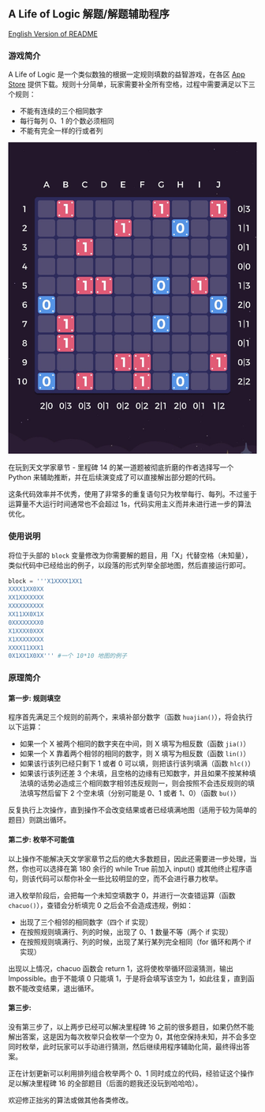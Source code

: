 ## A Life of Logic 解题/解题辅助程序

[English Version of README](README-EN.md)

### 游戏简介

A Life of Logic 是一个类似数独的根据一定规则填数的益智游戏，在各区 [App Store](https://apps.apple.com/cn/app/a-life-of-logic/id1329455663) 提供下载。规则十分简单，玩家需要补全所有空格，过程中需要满足以下三个规则：

* 不能有连续的三个相同数字
* 每行每列 0、1 的个数必须相同
* 不能有完全一样的行或者列



![Sample](sample.jpg)



在玩到天文学家章节 - 里程碑 14 的某一道题被彻底折磨的作者选择写一个 Python 来辅助推断，并在后续演变成了可以直接解出部分题的代码。

这条代码效率并不优秀，使用了非常多的重复语句只为枚举每行、每列。不过鉴于运算量不大运行时间通常也不会超过 1s，代码实用主义而并未进行进一步的算法优化。

### 使用说明

将位于头部的 `block` 变量修改为你需要解的题目，用「X」代替空格（未知量），类似代码中已经给出的例子，以段落的形式列举全部地图，然后直接运行即可。

```python
block = '''X1XXXX1XX1
XXXX1XX0XX
XX1XXXXXXX
XXXXXXXXXX
XX11XX0X1X
0XXXXXXXX0
X1XXXX0XXX
X1XXXXXXXX
XXXX11XXX1
0X1XX1X0XX''' #一个 10*10 地图的例子
```

### 原理简介

#### 第一步: 规则填空

程序首先满足三个规则的前两个，来填补部分数字（函数 `huajian()`），将会执行以下运算：

* 如果一个 X 被两个相同的数字夹在中间，则 X 填写为相反数（函数 `jia()`）
* 如果一个 X 靠着两个相邻的相同的数字，则 X 填写为相反数（函数 `lin()`）
* 如果该行该列已经只剩下 1 或者 0 可以填，则把该行该列填满（函数 `hlc()`）
* 如果该行该列还差 3 个未填，且空格的边缘有已知数字，并且如果不按某种填法填的话势必造成三个相同数字相邻违反规则一，则会按照不会违反规则的填法填写然后留下 2 个空未填（分别可能是 0、1 或者 1、0）（函数 `bu()`）

反复执行上次操作，直到操作不会改变结果或者已经填满地图（适用于较为简单的题目）则跳出循环。

#### 第二步: 枚举不可能值

以上操作不能解决天文学家章节之后的绝大多数题目，因此还需要进一步处理，当然，你也可以选择在第 180 余行的 while True 前加入 input() 或其他终止程序语句，则该代码可以帮你补全一些比较明显的空，而不会进行暴力枚举。

进入枚举阶段后，会把每一个未知空填数字 0，并进行一次查错运算（函数 `chacuo()`），查错会分析填完 0 之后会不会造成违规，例如：

* 出现了三个相邻的相同数字（四个 if 实现）
* 在按照规则填满行、列的时候，出现了 0、1 数量不等（两个 if 实现）
* 在按照规则填满行、列的时候，出现了某行某列完全相同（for 循环和两个 if 实现）

出现以上情况，chacuo 函数会 return 1，这将使枚举循环回滚猜测，输出 Impossible。由于不能填 0 只能填 1，于是将会填写该空为 1，如此往复，直到函数不能改变结果，退出循环。

#### 第三步:

没有第三步了，以上两步已经可以解决里程碑 16 之前的很多题目，如果仍然不能解出答案，这是因为每次枚举只会枚举一个空为 0，其他空保持未知，并不会多空同时枚举，此时玩家可以手动进行猜测，然后继续用程序辅助化简，最终得出答案。

正在计划更新可以利用排列组合枚举两个 0、1 同时成立的代码，经验证这个操作足以解决里程碑 16 的全部题目（后面的题我还没玩到哈哈哈）。



欢迎修正拙劣的算法或做其他各类修改。
